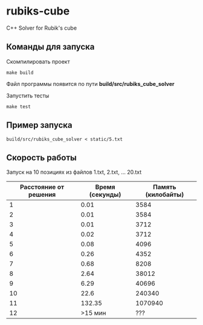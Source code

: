 # rubiks-cube
C++ Solver for Rubik's cube

## Команды для запуска

Скомпилировать проект
```
make build
```
Файл программы появится по пути **build/src/rubiks_cube_solver**

Запустить тесты
```
make test
```

## Пример запуска

```
build/src/rubiks_cube_solver < static/5.txt 
```

## Скорость работы

Запуск на 10 позициях из файлов 1.txt, 2.txt, ... 20.txt

| Расстояние от решения  | Время (секунды)  | Память (килобайты) |
|------------------------|------------------|--------------------|
| 1                      | 0.01             | 3584               |
| 2                      | 0.01             | 3584               |
| 3                      | 0.01             | 3712               |
| 4                      | 0.02             | 3712               |
| 5                      | 0.08             | 4096               |
| 6                      | 0.26             | 4352               |
| 7                      | 0.68             | 8208               |
| 8                      | 2.64             | 38012              |
| 9                      | 6.29             | 40696              |
| 10                     | 22.6             | 240340             |
| 11                     | 132.35           | 1070940            |
| 12                     | >15 мин          | ???                |